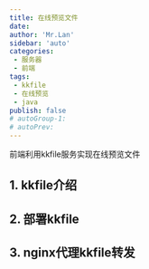 ```yaml
--- 
title: 在线预览文件
date: 
author: 'Mr.Lan'
sidebar: 'auto'
categories: 
 - 服务器
 - 前端
tags: 
 - kkfile
 - 在线预览
 - java
publish: false
# autoGroup-1:
# autoPrev: 
---
```


前端利用kkfile服务实现在线预览文件
<!-- more -->

## 1. kkfile介绍
## 2. 部署kkfile
## 3. nginx代理kkfile转发